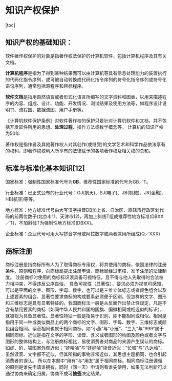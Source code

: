 # 知识产权保护

[toc]

## 知识产权的基础知识：

软件著作权保护的对象是指著作权法保护的计算机软件，包括计算机程序及其有关文档。

**计算机程序**是指为了得到某种结果而可以由计算机等具有信息处理能力的装置执行的代码化指令序列，或可被自动转换成代码化指令序列的符号化指令序列或符号化语句序列，通常包括源程序和目标程序。

**软件文档**是指用自然语言或者形式化语言所编写的文字资料和图表，以用来描述程序的内容、组成、设计、功能、开发情况、测试结果及使用方法等，如程序设计说明书、流程图、数据流图、用户手册等。

《计算机软件保护条例》对软件著作权的保护只是针对计算机软件和文档，并不包括开发软件所用的思想、**处理过程**、操作方法或数学概念等。
计算机的知识产权为50年


著作权是指作者及其他著作权人对其创作(或继受)的文学艺术和科学作品依法享有的权利，即著作权权利人所享有的法律赋予的各项著作权及相关权的总和。

 

## 标准与标准化基本知识[12]

国家标准：强制性国家标准代号为**GB**，推荐性国家标准的代号为GB／T。

行业标准：已正式公布的行业代号：OJ(航天)、SJ(电子)、JB(机械)、JR(金融)、HB(航空)等等。

地方标准：地方标准代号由大写汉字拼音DB加上省、自治区、直辖市行政区划代码的前两位数子(北京市11、天津市12)，再加上斜线T组成推荐性地方标准(DBXX／T)，不加斜线T为强制性地方标准(DBXX)。

企业标准：企业代号可用大写拼音字母或阿拉数字或两者兼用所组成(Q／XXX)



## 商标注册

商标注册是指商标所有人为了取得商标专用权，将其使用的商标，依照法律的注册条件、原则和程序，向商标局提出注册申请，商标局经过审核，准予注册的法律制度。 注册商标时使用的商标标识须具备可视特征，且不得与他人先取得的合法权力相冲突，不得违反公序良俗。 具备可视性（显著性），要求必须为视觉可感知，可以是平面的文字、图形、字母、数字，也可以是三维立体标志或者颜色组合以及上述要素的组合。显著性要求商标的构成要素必须便于区别。但怎样的文字、图形和三维标志是具有显著特征的，我国商标法一般是从反面作出禁止性规定，凡是不含有禁用要素的商标（如同中华人民共和国的国旗、国徽相同或相近似的标识），就被视为具备显著性。显著性特征一般是指易于识别，即不能相同或相似。相同是指用于同一种或类似商品上的两个商标的文字、图形、字母、数字、三维标志或颜色组合相同。读音相同也属于相同商标，如“小燕”与“小雁”、“三九”与“999”属于相同商标。近似是指在文字的字形、读音、含义或者图形的构图及颜色或者文字与图形的整体结构上，与注册商标相比，易使消费者对商品的来源产生误认的商标。如虎、豹、猫图案外观近似；“娃哈哈”与“娃娃哈”读音近似；“长城”与“八达岭”，虽然读音、文字都不近似，但其所指的事物非常近似，其思想主题相同，也会引起消费者的误认。 所以在本题中“用有”与“用友”属于相同商标。相同商标注册遵循的原则是谁先申请谁拥有，同时（同一天）申请则看谁先使用，如果无法判断可以通过协商来确定归属，协商不成可**抽签**决定结果。

 